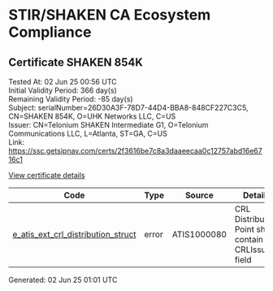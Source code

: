 # STIR/SHAKEN CA Ecosystem Compliance

## Certificate SHAKEN 854K

Tested At: 02 Jun 25 00:56 UTC\
Initial Validity Period: 366 day(s)\
Remaining Validity Period: -85 day(s)\
Subject: serialNumber=26D30A3F-78D7-44D4-BBA8-848CF227C3C5, CN=SHAKEN 854K, O=UHK Networks LLC, C=US\
Issuer: CN=Telonium SHAKEN Intermediate G1, O=Telonium Communications LLC, L=Atlanta, ST=GA, C=US\
Link: https://ssc.getsipnav.com/certs/2f3616be7c8a3daaeecaa0c12757abd16e6716c1

[View certificate details](https://x509.io/?cert=MIICwzCCAmmgAwIBAgIQfOdngPixIOhESPmwfSFr1zAKBggqhkjOPQQDAjB8MQswCQYDVQQGEwJVUzELMAkGA1UECAwCR0ExEDAOBgNVBAcMB0F0bGFudGExJDAiBgNVBAoMG1RlbG9uaXVtIENvbW11bmljYXRpb25zIExMQzEoMCYGA1UEAwwfVGVsb25pdW0gU0hBS0VOIEludGVybWVkaWF0ZSBHMTAeFw0yNDAzMDgxOTExMDRaFw0yNTAzMDgxOTEyMDRaMG0xCzAJBgNVBAYTAlVTMRkwFwYDVQQKExBVSEsgTmV0d29ya3MgTExDMRQwEgYDVQQDEwtTSEFLRU4gODU0SzEtMCsGA1UEBRMkMjZEMzBBM0YtNzhENy00NEQ0LUJCQTgtODQ4Q0YyMjdDM0M1MFkwEwYHKoZIzj0CAQYIKoZIzj0DAQcDQgAEGnGvIL9rmNxfo96qV5figma9gNUBfaUtNp3U%2FcF2AVmw1K2I6raqYk2DwZJIzNbh6o5%2Byud8%2B6VrzBvb%2FCmN7KOB2zCB2DAOBgNVHQ8BAf8EBAMCB4AwDAYDVR0TAQH%2FBAIwADAdBgNVHQ4EFgQU6EP5%2BDyitKIUUVKXSaDHA%2BIQq8cwHwYDVR0jBBgwFoAUqiS7%2FxR1QHkth2%2FoDUF3yrvNiLAwFwYDVR0gBBAwDjAMBgpghkgBhv8JAQEEMEcGA1UdHwRAMD4wPKA6oDiGNmh0dHBzOi8vYXV0aGVudGljYXRlLWFwaS5pY29uZWN0aXYuY29tL2Rvd25sb2FkL3YxL2NybDAWBggrBgEFBQcBGgQKMAigBhYEODU0SzAKBggqhkjOPQQDAgNIADBFAiEAvtdY6NKS92ZCnFTw5WprA0niBhhX5%2BWE027dV0W%2FRbUCIDNGGd2hFA2NCluW8nqx1881niPqsXgNaaPRyOaWj%2F79)

| Code | Type | Source | Details |
|------|------|--------|---------|
| [e_atis_ext_crl_distribution_struct](../../ISSUES/e_atis_ext_crl_distribution_struct/README.md) | error | ATIS1000080 | CRL Distribution Point shall contain a CRLIssuer field |


Generated: 02 Jun 25 01:01 UTC